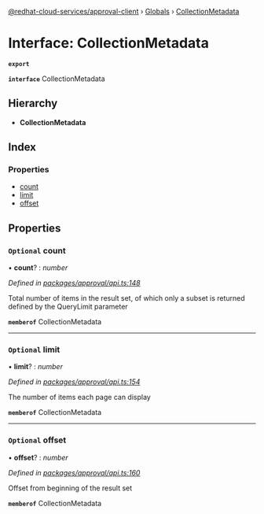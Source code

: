 [@redhat-cloud-services/approval-client](../README.md) › [Globals](../globals.md) › [CollectionMetadata](collectionmetadata.md)

# Interface: CollectionMetadata

**`export`** 

**`interface`** CollectionMetadata

## Hierarchy

* **CollectionMetadata**

## Index

### Properties

* [count](collectionmetadata.md#optional-count)
* [limit](collectionmetadata.md#optional-limit)
* [offset](collectionmetadata.md#optional-offset)

## Properties

### `Optional` count

• **count**? : *number*

*Defined in [packages/approval/api.ts:148](https://github.com/RedHatInsights/javascript-clients/blob/master/packages/approval/api.ts#L148)*

Total number of items in the result set, of which only a subset is returned defined by the QueryLimit parameter

**`memberof`** CollectionMetadata

___

### `Optional` limit

• **limit**? : *number*

*Defined in [packages/approval/api.ts:154](https://github.com/RedHatInsights/javascript-clients/blob/master/packages/approval/api.ts#L154)*

The number of items each page can display

**`memberof`** CollectionMetadata

___

### `Optional` offset

• **offset**? : *number*

*Defined in [packages/approval/api.ts:160](https://github.com/RedHatInsights/javascript-clients/blob/master/packages/approval/api.ts#L160)*

Offset from beginning of the result set

**`memberof`** CollectionMetadata
